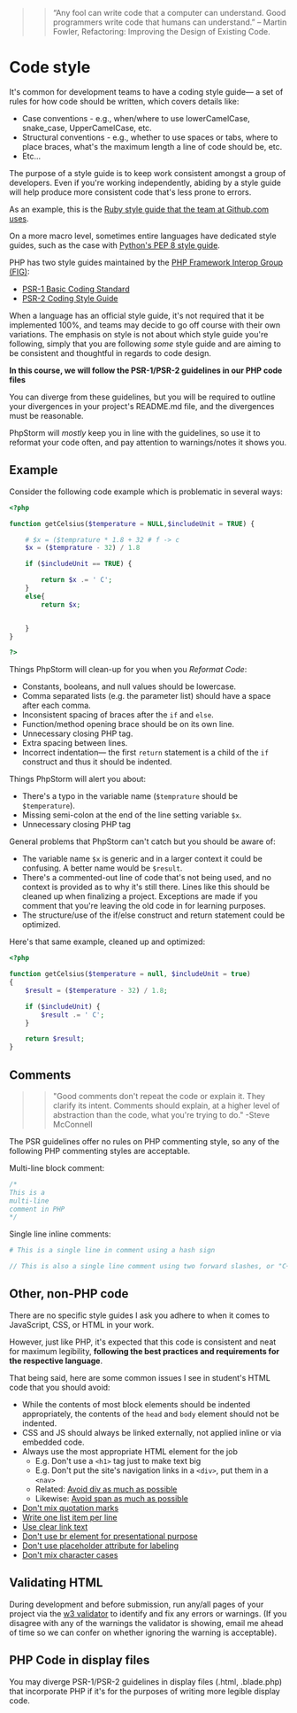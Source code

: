 >> &ldquo;Any fool can write code that a computer can understand. Good programmers write code that humans can understand.&rdquo; – Martin Fowler, Refactoring: Improving the Design of Existing Code.


# Code style
It's common for development teams to have a coding style guide&mdash; a set of rules for how code should be written, which covers details like:

+ Case conventions - e.g., when/where to use lowerCamelCase, snake_case, UpperCamelCase, etc.
+ Structural conventions - e.g., whether to use spaces or tabs, where to place braces, what's the maximum length a line of code should be, etc.
+ Etc...

The purpose of a style guide is to keep work consistent amongst a group of developers. Even if you're working independently, abiding by a style guide will help produce more consistent code that's less prone to errors.

As an example, this is the [Ruby style guide that the team at Github.com uses](https://github.com/github/rubocop-github/blob/master/STYLEGUIDE.md).

On a more macro level, sometimes entire languages have dedicated style guides, such as the case with [Python's PEP 8 style guide](https://www.python.org/dev/peps/pep-0008/).

PHP has two style guides maintained by the [PHP Framework Interop Group (FIG)](http://www.php-fig.org):

+ [PSR-1 Basic Coding Standard](http://www.php-fig.org/psr/psr-1)
+ [PSR-2 Coding Style Guide](http://www.php-fig.org/psr/psr-2/)

When a language has an official style guide, it's not required that it be implemented 100%, and teams may decide to go off course with their own variations. The emphasis on style is not about which style guide you're following, simply that you are following *some* style guide and are aiming to be consistent and thoughtful in regards to code design.

**In this course, we will follow the PSR-1/PSR-2 guidelines in our PHP code files** 

You can diverge from these guidelines, but you will be required to outline your divergences in your project's README.md file, and the divergences must be reasonable.

PhpStorm will *mostly* keep you in line with the guidelines, so use it to reformat your code often, and pay attention to warnings/notes it shows you.


## Example
Consider the following code example which is problematic in several ways:

```php
<?php

function getCelsius($temperature = NULL,$includeUnit = TRUE) {

    # $x = ($temprature * 1.8 + 32 # f -> c
    $x = ($temprature - 32) / 1.8

    if ($includeUnit == TRUE) {

        return $x .= ' C';
    }
    else{
        return $x;


    }
}

?>
```

Things PhpStorm will clean-up for you when you *Reformat Code*:
+ Constants, booleans, and null values should be lowercase.
+ Comma separated lists (e.g. the parameter list) should have a space after each comma.
+ Inconsistent spacing of braces after the `if` and `else`.
+ Function/method opening brace should be on its own line.
+ Unnecessary closing PHP tag.
+ Extra spacing between lines.
+ Incorrect indentation&mdash; the first `return` statement is a child of the `if` construct and thus it should be indented.

Things PhpStorm will alert you about:
+ There's a typo in the variable name (`$temprature` should be `$temperature`).
+ Missing semi-colon at the end of the line setting variable `$x`.
+ Unnecessary closing PHP tag

General problems that PhpStorm can't catch but you should be aware of:
+ The variable name `$x` is generic and in a larger context it could be confusing. A better name would be `$result`.
+ There's a commented-out line of code that's not being used, and no context is provided as to why it's still there. Lines like this should be cleaned up when finalizing a project. Exceptions are made if you comment that you're leaving the old code in for learning purposes.
+ The structure/use of the if/else construct and return statement could be optimized.

Here's that same example, cleaned up and optimized:
```php
<?php

function getCelsius($temperature = null, $includeUnit = true)
{
    $result = ($temperature - 32) / 1.8;

    if ($includeUnit) {
        $result .= ' C';
    }

    return $result;
}
```



## Comments
>> "Good comments don't repeat the code or explain it. They clarify its intent. Comments should explain, at a higher level of abstraction than the code, what you're trying to do." -Steve McConnell

The PSR guidelines offer no rules on PHP commenting style, so any of the following PHP commenting styles are acceptable.

Multi-line block comment:
```php
/* 
This is a 
multi-line
comment in PHP
*/
```

Single line inline comments:
```php
# This is a single line in comment using a hash sign

// This is also a single line comment using two forward slashes, or "C++ style"
```



## Other, non-PHP code
There are no specific style guides I ask you adhere to when it comes to JavaScript, CSS, or HTML in your work.

However, just like PHP, it's expected that this code is consistent and neat for maximum legibility, __following the best practices and requirements for the respective language__.

That being said, here are some common issues I see in student's HTML code that you should avoid:

+ While the contents of most block elements should be indented appropriately, the contents of the `head` and `body` element should not be indented.
+ CSS and JS should always be linked externally, not applied inline or via embedded code.
+ Always use the most appropriate HTML element for the job
    + E.g. Don't use a `<h1>` tag just to make text big
    + E.g. Don't put the site's navigation links in a `<div>`, put them in a `<nav>`
    + Related: [Avoid div as much as possible](https://github.com/hail2u/html-best-practices#avoid-div-element-as-much-as-possible)
    + Likewise: [Avoid span as much as possible](https://github.com/hail2u/html-best-practices#avoid-span-element-as-much-as-possible)
+ [Don't mix quotation marks](https://github.com/hail2u/html-best-practices#dont-mix-quotation-marks)
+ [Write one list item per line](https://github.com/hail2u/html-best-practices#write-one-list-item-per-line)
+ [Use clear link text](https://github.com/hail2u/html-best-practices#clear-link-text)
+ [Don't use br element for presentational purpose](https://github.com/hail2u/html-best-practices#dont-use-br-element-only-for-presentational-purpose)
+ [Don't use placeholder attribute for labeling](https://github.com/hail2u/html-best-practices#dont-use-placeholder-attribute-for-labeling)
+ [Don't mix character cases](https://github.com/hail2u/html-best-practices#dont-mix-character-cases)

## Validating HTML
During development and before submission, run any/all pages of your project via the [w3 validator](https://validator.w3.org) to identify and fix any errors or warnings. (If you disagree with any of the warnings the validator is showing, email me ahead of time so we can confer on whether ignoring the warning is acceptable).

## PHP Code in display files
You may diverge PSR-1/PSR-2 guidelines in display files (.html, .blade.php) that incorporate PHP if it's for the purposes of writing more legible display code. 




 
